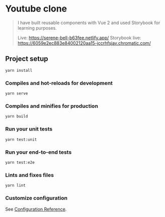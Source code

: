 # Youtube clone

> I have built reusable components with Vue 2 and used Storybook for learning purposes.
> 
> Live: https://serene-bell-b63fee.netlify.app/
> Storybook live: https://6059e2ec883e84002120aa15-jccrhfsjav.chromatic.com/

## Project setup
```
yarn install
```

### Compiles and hot-reloads for development
```
yarn serve
```

### Compiles and minifies for production
```
yarn build
```

### Run your unit tests
```
yarn test:unit
```

### Run your end-to-end tests
```
yarn test:e2e
```

### Lints and fixes files
```
yarn lint
```

### Customize configuration
See [Configuration Reference](https://cli.vuejs.org/config/).
